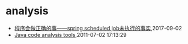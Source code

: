 # analysis
* [程序会做正确的事——spring scheduled job未执行的事实](/2017/2017-09-02-the-truth-why-spring-scheduled-job-not-running),2017-09-02
* [Java code analysis tools](/2011/2011-07-02-java-code-analysis-tools),2011-07-02 17:13:29
